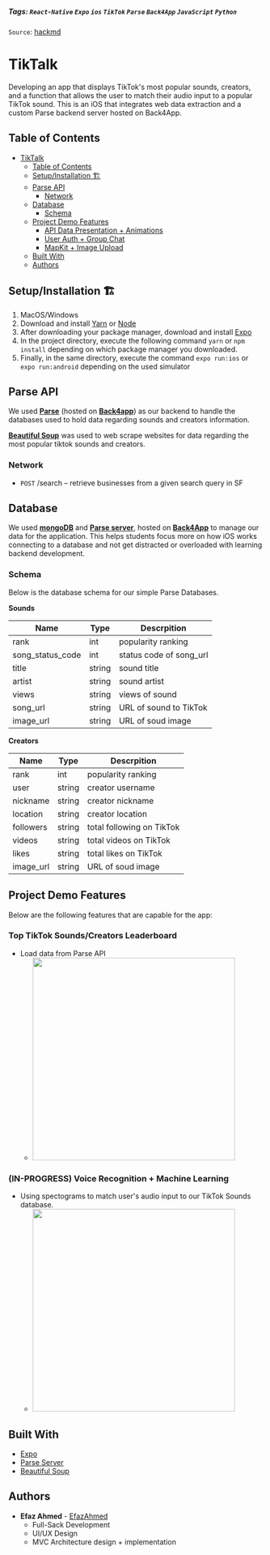 
##### Tags: `React-Native` `Expo` `ios` `TikTok` `Parse` `Back4App` `JavaScript` `Python` 

`Source`: [hackmd](https://hackmd.io/jqYfqJvcQkG8YVp48TIRGw#yelp-api)

# TikTalk

Developing an app that displays TikTok's most popular sounds, creators, and a function that allows the user to match their audio input to a popular TikTok sound. This is an iOS that integrates web data extraction and a custom Parse backend server hosted on Back4App. 

## Table of Contents

- [TikTalk](#tiktalk)
  - [Table of Contents](#table-of-contents)
  - [Setup/Installation 🏗](#setupinstallation-)
  - [Parse API](#parse-api)
    - [Network](#network)
  - [Database](#database)
    - [Schema](#schema)
  - [Project Demo Features](#project-demo-features)
    - [API Data Presentation + Animations](#api-data-presentation--animations)
    - [User Auth + Group Chat](#user-auth--group-chat)
    - [MapKit + Image Upload](#mapkit--image-upload)
  - [Built With](#built-with)
  - [Authors](#authors)

## Setup/Installation 🏗


1. MacOS/Windows
2. Download and install [Yarn](https://classic.yarnpkg.com/lang/en/docs/install/#mac-stable) or [Node](https://nodejs.org/en/download/)
3. After downloading your package manager, download and install [Expo](https://docs.expo.dev/get-started/installation/)
4. In the project directory, execute the following command `yarn` or `npm install` depending on which package manager you downloaded.
5. Finally, in the same directory, execute the command `expo run:ios` or `expo run:android` depending on the used simulator

## Parse API

We used [**Parse**](https://parseplatform.org/) (hosted on [**Back4app**](https://www.back4app.com/)) as our backend to handle the databases used to hold data regarding sounds and creators information.

[**Beautiful Soup**](https://pypi.org/project/beautifulsoup4/) was used to web scrape websites for data regarding the most popular tiktok sounds and creators.


### Network

- `POST` /search – retrieve businesses from a given search query in SF



## Database

We used [**mongoDB**](https://www.mongodb.com/) and [**Parse server**](https://parseplatform.org/), hosted on [**Back4App**](https://www.back4app.com/) to manage our data for the application. This helps students focus more on how iOS works connecting to a database and not get distracted or overloaded with learning backend development. 

### Schema

Below is the database schema for our simple Parse Databases.

**Sounds**

| Name       | Type   | Descrpition                          |
| ---------- | ------ | ------------------------------------ |
| rank   | int | popularity ranking |
| song_status_code | int | status code of song_url |
| title   | string | sound title               |
| artist | string | sound artist |
| views | string | views of sound |
| song_url | string | URL of sound to TikTok |
| image_url | string | URL of soud image |


**Creators**

| Name       | Type   | Descrpition                          |
| ---------- | ------ | ------------------------------------ |
| rank   | int | popularity ranking |
| user | string | creator username |
| nickname | string | creator nickname |
| location | string | creator location |
| followers | string | total following on TikTok |
| videos | string | total videos on TikTok |
| likes | string | total likes on TikTok|
| image_url | string | URL of soud image |

## Project Demo Features

Below are the following features that are capable for the app:


### Top TikTok Sounds/Creators Leaderboard

- Load data from Parse API
	- <img src="https://imgur.com/un3k9Nl.gif" height=400>

<!-- - Animations using [Lottie](https://airbnb.io/lottie/#/) and [SkeletonView](https://github.com/Juanpe/SkeletonView)
	- <img src="https://imgur.com/EJGYjhl.gif" height=400> -->


### (IN-PROGRESS) Voice Recognition + Machine Learning

- Using spectograms to match user's audio input to our TikTok Sounds database.
	- <img src="https://imgur.com/yHydKDI.png" height=400>


## Built With

- [Expo](https://www.yelp.com/fusion)
- [Parse Server](https://parseplatform.org/)
- [Beautiful Soup](https://parseplatform.org/)


## Authors

- **Efaz Ahmed** - [EfazAhmed](https://github.com/EfazAhmed)
  - Full-Sack Development
  - UI/UX Design
  - MVC Architecture design + implementation


